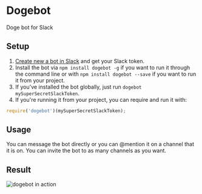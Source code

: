 # Dogebot
Doge bot for Slack

## Setup
1. [Create new a bot in Slack](https://my.slack.com/services/new/bot) and get your Slack token.
2. Install the bot via `npm install dogebot -g` if you want to run it through the command line or with `npm install dogebot --save` if you want to run it from your project.
3. If you've installed the bot globally, just run `dogebot mySuperSecretSlackToken`.
4. If you're running it from your project, you can require and run it with:

```javascript
require('dogebot')(mySuperSecretSlackToken);
```

## Usage
You can message the bot directly or you can @mention it on a channel that it is on. You can invite the bot to as many channels as you want.

## Result
![dogebot in action](https://raw.githubusercontent.com/crisbeto/dogebot/master/result.gif)
